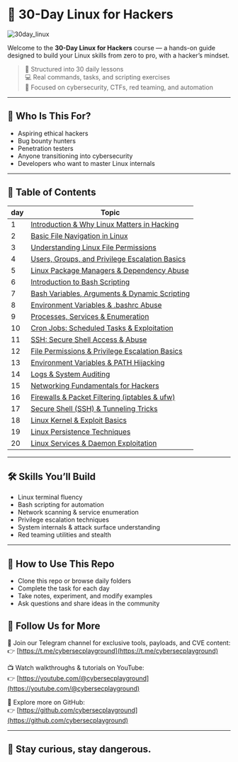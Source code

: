 # 🐧 30-Day Linux for Hackers
![30day_linux](https://github.com/user-attachments/assets/f99d5a61-7e2f-4961-b91e-0d6cb0f05c9a)

Welcome to the **30-Day Linux for Hackers** course — a hands-on guide designed to build your Linux skills from zero to pro, with a hacker’s mindset.

> 📅 Structured into 30 daily lessons  
> 💻 Real commands, tasks, and scripting exercises  
> 🎯 Focused on cybersecurity, CTFs, red teaming, and automation

---

## 📌 Who Is This For?

- Aspiring ethical hackers  
- Bug bounty hunters  
- Penetration testers  
- Anyone transitioning into cybersecurity  
- Developers who want to master Linux internals

---
## 🧭 Table of Contents

| day | Topic |
|-----|-------|
| 1   | [Introduction & Why Linux Matters in Hacking](https://github.com/cybersecplayground/30-Day-Linux-for-Hackers/blob/main/01-Intro.md) |
| 2   | [Basic File Navigation in Linux](https://github.com/cybersecplayground/30-Day-Linux-for-Hackers/blob/main/02-Basic%20File%20Navigation%20in%20Linux.md) |
| 3   | [Understanding Linux File Permissions ](https://github.com/cybersecplayground/30-Day-Linux-for-Hackers/blob/main/03-Understanding%20Linux%20File%20Permissions.md)|
| 4   | [Users, Groups, and Privilege Escalation Basics](https://github.com/cybersecplayground/30-Day-Linux-for-Hackers/blob/main/04-Users%2C%20Groups%2C%20and%20Privilege%20Escalation%20Basics.md) |
| 5   | [Linux Package Managers & Dependency Abuse](https://github.com/cybersecplayground/30-Day-Linux-for-Hackers/blob/main/05-Linux%20Package%20Managers%20%26%20Dependency%20Abuse.md) |
| 6   | [Introduction to Bash Scripting](https://github.com/cybersecplayground/30-Day-Linux-for-Hackers/blob/main/06-Introduction%20to%20Bash%20Scripting.md) |
| 7 | [Bash Variables, Arguments & Dynamic Scripting](https://github.com/cybersecplayground/30-Day-Linux-for-Hackers/blob/main/07-Bash%20Variables%2C%20Arguments%20%26%20Dynamic%20Scripting.md) |
| 8 | [Environment Variables & .bashrc Abuse](https://github.com/cybersecplayground/30-Day-Linux-for-Hackers/blob/main/08-Environment%20Variables%20%26%20.bashrc%20Abuse.md) |
| 9 | [Processes, Services & Enumeration](https://github.com/cybersecplayground/30-Day-Linux-for-Hackers/blob/main/09-Processes%2C%20Services%20%26%20Enumeration.md) |
| 10 | [Cron Jobs: Scheduled Tasks & Exploitation](https://github.com/cybersecplayground/30-Day-Linux-for-Hackers/blob/main/10-Cron%20Jobs%3A%20Scheduled%20Tasks%20%26%20Exploitation.md) |
| 11 | [SSH: Secure Shell Access & Abuse](https://github.com/cybersecplayground/30-Day-Linux-for-Hackers/blob/main/11-SSH_Access_And_Abuse.md) |
| 12 | [File Permissions & Privilege Escalation Basics](https://github.com/cybersecplayground/30-Day-Linux-for-Hackers/blob/main/12-File-Permissions%26Privilege-Escalation-Basics.md) |
| 13 | [Environment Variables & PATH Hijacking](https://github.com/cybersecplayground/30-Day-Linux-for-Hackers/blob/main/13_Environment_Variables_and_PATH_Hijacking.md) |
| 14 | [Logs & System Auditing](https://github.com/cybersecplayground/30-Day-Linux-for-Hackers/blob/main/14_Logs_and_Auditing.md) |
| 15 | [Networking Fundamentals for Hackers](https://github.com/cybersecplayground/30-Day-Linux-for-Hackers/blob/main/15_Networking_Fundamentals.md) |
| 16 | [Firewalls & Packet Filtering (iptables & ufw)](https://github.com/cybersecplayground/30-Day-Linux-for-Hackers/blob/main/16_Firewalls_and_Packet_Filtering.md) | 
| 17 | [Secure Shell (SSH) & Tunneling Tricks](https://github.com/cybersecplayground/30-Day-Linux-for-Hackers/blob/main/17_SSH_and_Tunneling.md) |
| 18 | [Linux Kernel & Exploit Basics](https://github.com/cybersecplayground/30-Day-Linux-for-Hackers/blob/main/18_Kernel_Exploits.md) |
| 19 | [Linux Persistence Techniques](https://github.com/cybersecplayground/30-Day-Linux-for-Hackers/blob/main/19_Linux_Persistence.md) | 
| 20 | [Linux Services & Daemon Exploitation](https://github.com/cybersecplayground/30-Day-Linux-for-Hackers/blob/main/20_Services_and_Daemon_Exploitation.md) |

--- 

## 🛠 Skills You’ll Build

- Linux terminal fluency  
- Bash scripting for automation  
- Network scanning & service enumeration  
- Privilege escalation techniques  
- System internals & attack surface understanding  
- Red teaming utilities and stealth

---

## 📂 How to Use This Repo

- Clone this repo or browse daily folders
- Complete the task for each day
- Take notes, experiment, and modify examples
- Ask questions and share ideas in the community




## 📣 Follow Us for More

💬 Join our Telegram channel for exclusive tools, payloads, and CVE content:  
👉 [https://t.me/cybersecplayground](https://t.me/cybersecplayground)

📺 Watch walkthroughs & tutorials on YouTube:  
👉 [https://youtube.com/@cybersecplayground](https://youtube.com/@cybersecplayground)

🔗 Explore more on GitHub:  
👉 [https://github.com/cybersecplayground](https://github.com/cybersecplayground)

---

## 🔐 Stay curious, stay dangerous.
